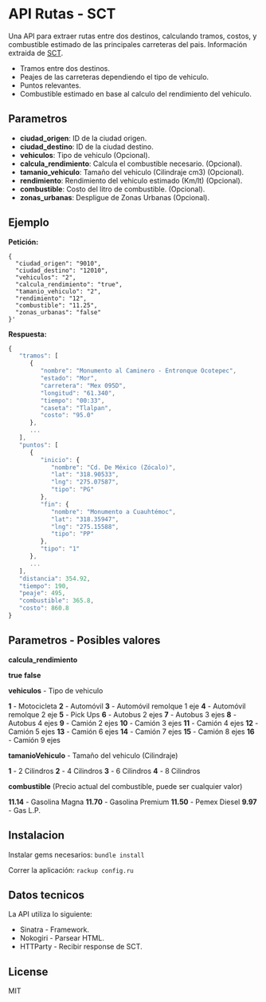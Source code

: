 API Rutas - SCT
=========

Una API para extraer rutas entre dos destinos, calculando tramos, costos, y combustible estimado de las principales carreteras del pais. Información extraida de [SCT].

  - Tramos entre dos destinos.
  - Peajes de las carreteras dependiendo el tipo de vehiculo.
  - Puntos relevantes. 
  - Combustible estimado en base al calculo del rendimiento del vehiculo.

Parametros
-
  - **ciudad_origen**: ID de la ciudad origen.
  - **ciudad_destino**: ID de la ciudad destino.
  - **vehiculos**: Tipo de vehiculo (Opcional).
  - **calcula_rendimiento**: Calcula el combustible necesario. (Opcional).
  - **tamanio_vehiculo**: Tamaño del vehiculo (Cilindraje cm3) (Opcional).
  - **rendimiento**: Rendimiento del vehiculo estimado (Km/lt) (Opcional).
  - **combustible**: Costo del litro de combustible. (Opcional).
  - **zonas_urbanas**: Despligue de Zonas Urbanas (Opcional).

Ejemplo
-
**Petición:**
```curl -XPOST -H "Accept: application/json" -H "Content-Type: application/json" "http://0.0.0.0:9292/rutas" -d '
{
  "ciudad_origen": "9010",
  "ciudad_destino": "12010",
  "vehiculos": "2",
  "calcula_rendimiento": "true",
  "tamanio_vehiculo": "2",
  "rendimiento": "12",
  "combustible": "11.25",
  "zonas_urbanas": "false"
}'
```

**Respuesta:**
```js
{
   "tramos": [
      {
         "nombre": "Monumento al Caminero - Entronque Ocotepec",
         "estado": "Mor",
         "carretera": "Mex 095D",
         "longitud": "61.340",
         "tiempo": "00:33",
         "caseta": "Tlalpan",
         "costo": "95.0"
      },
      ...
   ],
   "puntos": [
      {
         "inicio": {
            "nombre": "Cd. De México (Zócalo)",
            "lat": "318.90533",
            "lng": "275.07587",
            "tipo": "PG"
         },
         "fin": {
            "nombre": "Monumento a Cuauhtémoc",
            "lat": "318.35947",
            "lng": "275.15588",
            "tipo": "PP"
         },
         "tipo": "1"
      },
      ...
   ],
   "distancia": 354.92,
   "tiempo": 190,
   "peaje": 495,
   "combustible": 365.8,
   "costo": 860.8
}
```

Parametros - Posibles valores
-

**calcula_rendimiento**

**true**
**false**

**vehiculos** - Tipo de vehiculo

**1** - Motocicleta
**2** - Automóvil
**3** - Automóvil remolque 1 eje
**4** - Automóvil remolque 2 eje
**5** - Pick Ups
**6** - Autobus 2 ejes
**7** - Autobus 3 ejes
**8** - Autobus 4 ejes
**9** - Camión 2 ejes
**10** - Camión 3 ejes
**11** - Camión 4 ejes
**12** - Camión 5 ejes
**13** - Camión 6 ejes
**14** - Camión 7 ejes
**15** - Camión 8 ejes
**16** - Camión 9 ejes


**tamanioVehiculo** - Tamaño del vehiculo (Cilindraje)

**1** - 2 Cilindros
**2** - 4 Cilindros
**3** - 6 Cilindros
**4** - 8 Cilindros


**combustible** (Precio actual del combustible, puede ser cualquier valor)

**11.14** - Gasolina Magna
**11.70** - Gasolina Premium
**11.50** - Pemex Diesel
**9.97** - Gas L.P.

Instalacion
-

Instalar gems necesarios:
```bundle install```

Correr la aplicación:
```rackup config.ru```

Datos tecnicos
-----------

La API utiliza lo siguiente:

* Sinatra - Framework.
* Nokogiri - Parsear HTML.
* HTTParty - Recibir response de SCT.

License
-

MIT

  [SCT]: http://aplicaciones4.sct.gob.mx/sibuac_internet/ControllerUI?action=cmdEscogeRuta